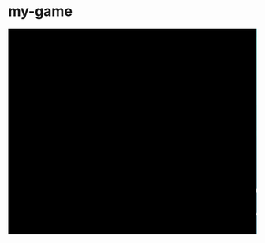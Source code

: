 # my-game

![game example](https://github.com/knitHacker/my-game/blob/main/assets/game_with_follower_dog.gif)
